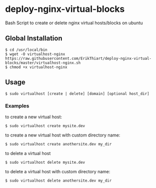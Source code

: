 # deploy-nginx-virtual-blocks #
Bash Script to create or delete nginx virtual hosts/blocks on ubuntu

## Global Installation ##

    $ cd /usr/local/bin
    $ wget -O virtualhost-nginx https://raw.githubusercontent.com/ErikThiart/deploy-nginx-virtual-blocks/master/virtualhost-nginx.sh
    $ chmod +x virtualhost-nginx
        
## Usage ##

    $ sudo virtualhost [create | delete] [domain] [optional host_dir]
      
### Examples ###

to create a new virtual host:

    $ sudo virtualhost create mysite.dev

to create a new virtual host with custom directory name:

    $ sudo virtualhost create anothersite.dev my_dir

to delete a virtual host

    $ sudo virtualhost delete mysite.dev

to delete a virtual host with custom directory name:

    $ sudo virtualhost delete anothersite.dev my_dir
